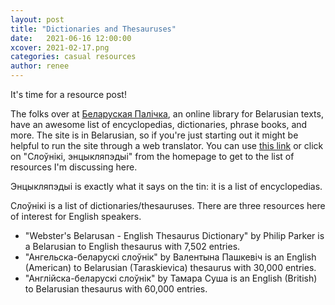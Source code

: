 ```yaml
---
layout: post
title: "Dictionaries and Thesauruses"
date:   2021-06-16 12:00:00
xcover: 2021-02-17.png
categories: casual resources
author: renee
---
```

It's time for a resource post!

The folks over at [Беларуская Палічка](https://knihi.com/), an online library for Belarusian texts, have an awesome list of encyclopedias, dictionaries, phrase books, and more.  The site is in Belarusian, so if you're just starting out it might be helpful to run the site through a web translator.  You can use [this link](https://knihi.com/slouniki.html) or click on "Слоўнікі, энцыкляпэдыі" from the homepage to get to the list of resources I'm discussing here.

Энцыкляпэдыі is exactly what it says on the tin: it is a list of encyclopedias.

Слоўнікі is a list of dictionaries/thesauruses.  There are three resources here of interest for English speakers.

* "Webster's Belarusan - English Thesaurus Dictionary" by Philip Parker is a Belarusian to English thesaurus with 7,502 entries.
* "Ангельска-беларускі слоўнік" by Валентына Пашкевіч is an English (American) to Belarusian (Taraskievica) thesaurus with 30,000 entries.
* "Англійска-беларускі слоўнік" by Тамара Суша is an English (British) to Belarusian thesaurus with 60,000 entries.

